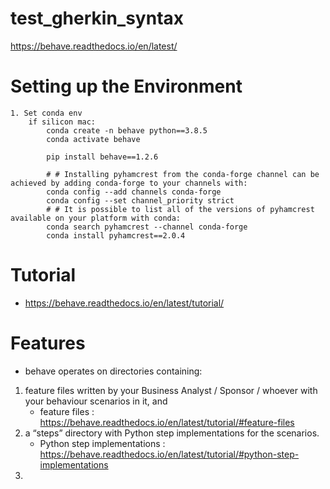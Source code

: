 # test_gherkin_syntax
https://behave.readthedocs.io/en/latest/

# Setting up the Environment  
    1. Set conda env
        if silicon mac:
            conda create -n behave python==3.8.5
            conda activate behave
            
            pip install behave==1.2.6

            # # Installing pyhamcrest from the conda-forge channel can be achieved by adding conda-forge to your channels with:
            conda config --add channels conda-forge
            conda config --set channel_priority strict
            # # It is possible to list all of the versions of pyhamcrest available on your platform with conda:
            conda search pyhamcrest --channel conda-forge
            conda install pyhamcrest==2.0.4


# Tutorial
* https://behave.readthedocs.io/en/latest/tutorial/

# Features
* behave operates on directories containing:
1. feature files written by your Business Analyst / Sponsor / whoever with your behaviour scenarios in it, and
   * feature files : https://behave.readthedocs.io/en/latest/tutorial/#feature-files
2. a “steps” directory with Python step implementations for the scenarios.
   * Python step implementations : https://behave.readthedocs.io/en/latest/tutorial/#python-step-implementations
3. 
